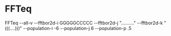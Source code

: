 FFTeq
=================

FFTeq --all-v --fftbor2d-i GGGGGCCCCC --fftbor2d-j ".........." --fftbor2d-k "(((....)))" --population-i -6 --population-j 6 --population-p .5
